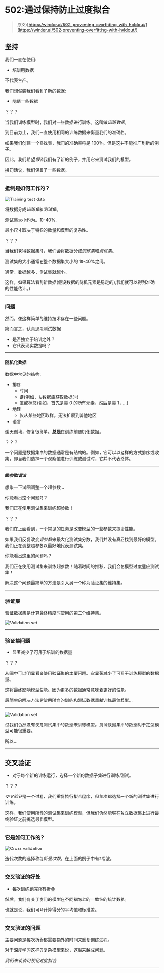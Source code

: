 # 502:通过保持防止过度拟合

> 原文:[https://winder.ai/502-preventing-overfitting-with-holdout/](https://winder.ai/502-preventing-overfitting-with-holdout/)

## 坚持

我们一直在使用:

*   培训用数据

不代表生产。

我们想假装我们看到了新的数据:

*   隐瞒一些数据

？？？

当我们训练模型时，我们对一些数据进行训练。这叫做*训练数据*。

到目前为止，我们一直使用相同的训练数据来衡量我们的准确性。

如果我们创建一个查找表，我们的准确率将是 100%。但是这并不能推广到新的例子。

因此，我们希望*假装*我们有了新的例子，并用它来测试我们的模型。

换句话说，我们保留了一些数据。

* * *

### 抵制是如何工作的？

![Training test data](../Images/942ad3b36d0baf4a11dc6848827e8e1d.png)

将数据分成*训练集*和*测试集*。

测试集大小约为。10-40%.

最小尺寸取决于特征的数量和模型的复杂性。

？？？

当我们获得数据集时，我们会将数据分成*训练集*和*测试集*。

测试集的大小通常在整个数据集大小的 10-40%之间。

通常，数据越多，测试集就越小。

这样，如果算法看到新数据(假设数据的随机元素是稳定的),我们就可以得到准确的性能估计。)

* * *

### 问题

然而，像这样简单的维持技术存在一些问题。

简而言之，认真思考测试数据

*   是否独立于培训之外？
*   它代表现实数据吗？

* * *

#### 随机化数据

数据中常见的结构:

*   排序
    *   时间
    *   键(例如，从数据库获取数据时)
    *   值或标签(例如，首先是类 0 的所有元素，然后是类 1，&mldr;)
*   地理
    *   仅从某些地区取样。无法扩展到其他地区
*   语言

谢天谢地，修复很简单。**总是**在训练前随机化数据。

？？？

一个问题是数据集中的数据通常是有结构的。例如，它可以以这样的方式排序或收集，即当我们选择一个观察值进行训练或测试时，它并不代表总体。

* * *

#### 超参数调谐

想象一下试图调整一个超参数&mldr;

你能看出这个问题吗？

我们正在使用测试集来训练超参数！

？？？

我们在上面看到，一个常见的任务是改变模型的一些参数来提高性能。

如果我们反复改变*超参数*来最大化测试集分数，我们并没有真正找到最好的模型。我们正在调整超参数以最好地代表测试集。

你能看出这里的问题吗？

我们正在使用测试集来训练超参数！随着时间的推移，我们会使模型过度适应测试集！

解决这个问题最简单的方法是引入另一个称为验证集的维持集。

* * *

### 验证集

验证数据集是计算最终精度时使用的第二个维持集。

![Validation set](../Images/b947217f96a4c65182b0617874e92834.png)

* * *

### 验证集问题

*   显著减少了可用于培训的数据量

？？？

从图中可以明显看出使用验证集的主要问题。它显著减少了可用于训练模型的数据量。

这将最终影响模型性能。因为更多的数据通常意味着更好的性能。

最简单的解决方法是使用所有的训练和测试数据重新训练最佳模型&mldr;

* * *

![Validation set](../Images/00ea04a256464b94db9158b2d8b2641c.png)

但我们仍然没有使用测试集中的数据来训练模型。测试数据集中的数据对于定型模型可能很重要。

所以&mldr;

* * *

## 交叉验证

*   对于每个新的训练运行，选择一个新的数据子集进行训练/测试。

？？？

*交叉验证*是一个过程，我们重复执行拟合程序，但每次都选择一个新的测试集进行训练。

这样，我们使用所有的测试集来训练模型，但我们仍然能够在独立数据集上进行最终验证之前挑选最佳模型。

* * *

### 它是如何工作的？

![Cross validation](../Images/814532716a3369d29a1c0f07205a1888.png)

迭代次数的选择称为*折叠次数*。在上面的例子中有`2`褶皱。

* * *

### 交叉验证的好处

*   每次训练跑完所有折叠

然后，我们有关于我们的模型在不同褶皱上的一致性的统计数据。

也就是说，我们可以计算得分的平均值和标准差。

* * *

### 交叉验证的问题

主要问题是每次折叠都需要额外的时间来重复训练过程。

对于深度学习这样的复杂模型来说，这越来越成问题。

*我们来谈谈可视化过度拟合*

* * *